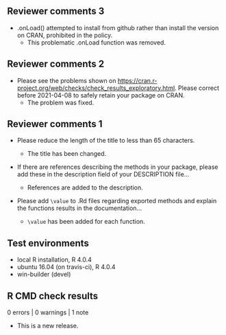 ## Reviewer comments 3
* .onLoad() attempted to install from github rather than 
install the version on CRAN, prohibited in the policy.
  * This problematic .onLoad function was removed.
  
## Reviewer comments 2
* Please see the problems shown on
<https://cran.r-project.org/web/checks/check_results_exploratory.html>.
Please correct before 2021-04-08 to safely retain your package on CRAN.
  * The problem was fixed.

## Reviewer comments 1
* Please reduce the length of the title to less than 65 characters.
  * The title has been changed.

* If there are references describing the methods in your package, please
add these in the description field of your DESCRIPTION file...
  * References are added to the description.

* Please add `\value` to .Rd files regarding exported methods and explain
the functions results in the documentation...
  * `\value` has been added for each function.

## Test environments
* local R installation, R 4.0.4
* ubuntu 16.04 (on travis-ci), R 4.0.4
* win-builder (devel)

## R CMD check results

0 errors | 0 warnings | 1 note

* This is a new release.
